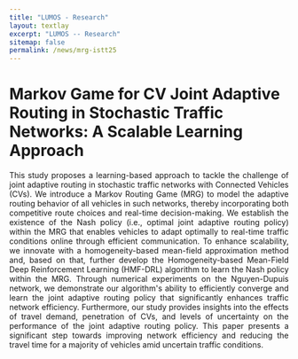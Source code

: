 ```yaml
---
title: "LUMOS - Research"
layout: textlay
excerpt: "LUMOS -- Research"
sitemap: false
permalink: /news/mrg-istt25
---
```


# Markov Game for CV Joint Adaptive Routing in Stochastic Traffic Networks: A Scalable Learning Approach

<div style="text-align: justify">
This study proposes a learning-based approach to tackle the challenge of joint adaptive routing in stochastic traffic networks with Connected Vehicles (CVs). We introduce a Markov Routing Game (MRG) to model the adaptive routing behavior of all vehicles in such networks, thereby incorporating both competitive route choices and real-time decision-making. We establish the existence of the Nash policy (i.e., optimal joint adaptive routing policy) within the MRG that enables vehicles to adapt optimally to real-time traffic conditions online through efficient  communication. To enhance scalability, we innovate with a homogeneity-based mean-field approximation method and, based on that, further develop the Homogeneity-based Mean-Field Deep Reinforcement Learning (HMF-DRL) algorithm to learn the Nash policy within the MRG. Through numerical experiments on the Nguyen-Dupuis network, we demonstrate our algorithm's ability to efficiently converge and learn the joint adaptive routing policy that significantly enhances traffic network efficiency. Furthermore, our study provides insights into the effects of travel demand, penetration of CVs, and levels of uncertainty on the performance of the joint adaptive routing policy. This paper presents a significant step towards improving network efficiency and reducing the travel time for a majority of vehicles amid uncertain traffic conditions.
</div>
